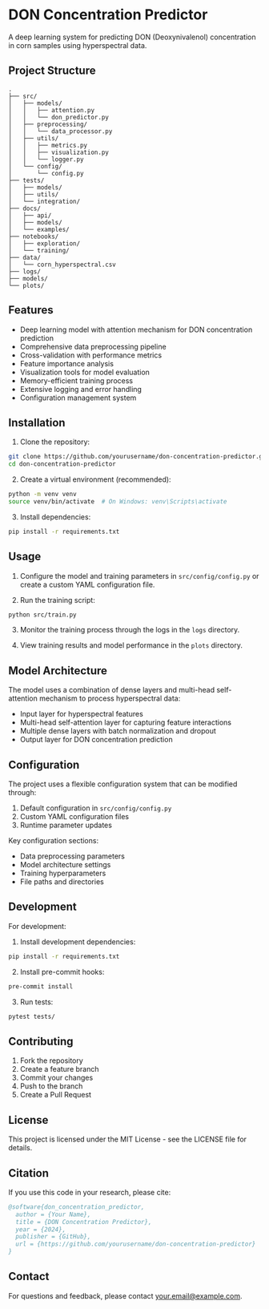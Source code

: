 # DON Concentration Predictor

A deep learning system for predicting DON (Deoxynivalenol) concentration in corn samples using hyperspectral data.

## Project Structure

```
.
├── src/
│   ├── models/
│   │   ├── attention.py
│   │   └── don_predictor.py
│   ├── preprocessing/
│   │   └── data_processor.py
│   ├── utils/
│   │   ├── metrics.py
│   │   ├── visualization.py
│   │   └── logger.py
│   └── config/
│       └── config.py
├── tests/
│   ├── models/
│   ├── utils/
│   └── integration/
├── docs/
│   ├── api/
│   ├── models/
│   └── examples/
├── notebooks/
│   ├── exploration/
│   └── training/
├── data/
│   └── corn_hyperspectral.csv
├── logs/
├── models/
└── plots/
```

## Features

- Deep learning model with attention mechanism for DON concentration prediction
- Comprehensive data preprocessing pipeline
- Cross-validation with performance metrics
- Feature importance analysis
- Visualization tools for model evaluation
- Memory-efficient training process
- Extensive logging and error handling
- Configuration management system

## Installation

1. Clone the repository:
```bash
git clone https://github.com/yourusername/don-concentration-predictor.git
cd don-concentration-predictor
```

2. Create a virtual environment (recommended):
```bash
python -m venv venv
source venv/bin/activate  # On Windows: venv\Scripts\activate
```

3. Install dependencies:
```bash
pip install -r requirements.txt
```

## Usage

1. Configure the model and training parameters in `src/config/config.py` or create a custom YAML configuration file.

2. Run the training script:
```bash
python src/train.py
```

3. Monitor the training process through the logs in the `logs` directory.

4. View training results and model performance in the `plots` directory.

## Model Architecture

The model uses a combination of dense layers and multi-head self-attention mechanism to process hyperspectral data:

- Input layer for hyperspectral features
- Multi-head self-attention layer for capturing feature interactions
- Multiple dense layers with batch normalization and dropout
- Output layer for DON concentration prediction

## Configuration

The project uses a flexible configuration system that can be modified through:

1. Default configuration in `src/config/config.py`
2. Custom YAML configuration files
3. Runtime parameter updates

Key configuration sections:
- Data preprocessing parameters
- Model architecture settings
- Training hyperparameters
- File paths and directories

## Development

For development:

1. Install development dependencies:
```bash
pip install -r requirements.txt
```

2. Install pre-commit hooks:
```bash
pre-commit install
```

3. Run tests:
```bash
pytest tests/
```

## Contributing

1. Fork the repository
2. Create a feature branch
3. Commit your changes
4. Push to the branch
5. Create a Pull Request

## License

This project is licensed under the MIT License - see the LICENSE file for details.

## Citation

If you use this code in your research, please cite:

```bibtex
@software{don_concentration_predictor,
  author = {Your Name},
  title = {DON Concentration Predictor},
  year = {2024},
  publisher = {GitHub},
  url = {https://github.com/yourusername/don-concentration-predictor}
}
```

## Contact

For questions and feedback, please contact [your.email@example.com](mailto:your.email@example.com).